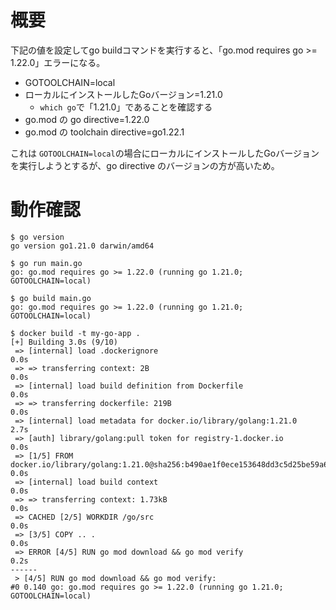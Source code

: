 # 概要
下記の値を設定してgo buildコマンドを実行すると、「go.mod requires go >= 1.22.0」エラーになる。

- GOTOOLCHAIN=local
- ローカルにインストールしたGoバージョン=1.21.0
  - `which go`で「1.21.0」であることを確認する
- go.mod の go directive=1.22.0
- go.mod の toolchain directive=go1.22.1

これは `GOTOOLCHAIN=local`の場合にローカルにインストールしたGoバージョンを実行しようとするが、go directive のバージョンの方が高いため。

# 動作確認
```
$ go version
go version go1.21.0 darwin/amd64
```

```
$ go run main.go
go: go.mod requires go >= 1.22.0 (running go 1.21.0; GOTOOLCHAIN=local)
```

```
$ go build main.go
go: go.mod requires go >= 1.22.0 (running go 1.21.0; GOTOOLCHAIN=local)
```

```
$ docker build -t my-go-app .
[+] Building 3.0s (9/10)                                                                                                 
 => [internal] load .dockerignore                                                                                   0.0s
 => => transferring context: 2B                                                                                     0.0s
 => [internal] load build definition from Dockerfile                                                                0.0s
 => => transferring dockerfile: 219B                                                                                0.0s
 => [internal] load metadata for docker.io/library/golang:1.21.0                                                    2.7s
 => [auth] library/golang:pull token for registry-1.docker.io                                                       0.0s
 => [1/5] FROM docker.io/library/golang:1.21.0@sha256:b490ae1f0ece153648dd3c5d25be59a63f966b5f9e1311245c947de45069  0.0s
 => [internal] load build context                                                                                   0.0s
 => => transferring context: 1.73kB                                                                                 0.0s
 => CACHED [2/5] WORKDIR /go/src                                                                                    0.0s
 => [3/5] COPY .. .                                                                                                 0.0s
 => ERROR [4/5] RUN go mod download && go mod verify                                                                0.2s
------
 > [4/5] RUN go mod download && go mod verify:
#0 0.140 go: go.mod requires go >= 1.22.0 (running go 1.21.0; GOTOOLCHAIN=local)
```

